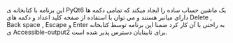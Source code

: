 این برنامه با کتابخانه ی PyQt6 یک ماشین حساب ساده را ایجاد میکند که تمامی دکمه ها دارای 
میانبر هستند و می توان با استفاده از صفحه کلید اعداد و دکمه های Delete , Back space , Escape و Enter به راحتی با آن کار کرد ضمنا این برنامه توسط کتابخانه ی 
Accessible-output2 برای نابینایان دسترس پذیر شده است.